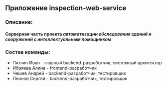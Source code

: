 ## Приложение inspection-web-service

### Описание:
#### Серверная часть проекта _автоматизации обследования зданий и сооружений с интеллектуальным помощником_ 

### Состав команды:
* Пятлин Иван - главный backend-разработчик, системный архитектор
* Ибряева Алина - frontend-разработчик
* Чешев Андрей - backend-разработчик, тестировщик
* Леонов Сергей - backend-разработчик, тестировщик